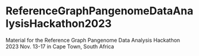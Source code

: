 # ReferenceGraphPangenomeDataAnalysisHackathon2023
Material for the Reference Graph Pangenome Data Analysis Hackathon 2023 Nov. 13-17 in Cape Town, South Africa
